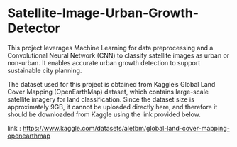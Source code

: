 # Satellite-Image-Urban-Growth-Detector
This project leverages Machine Learning for data preprocessing and a Convolutional Neural Network (CNN) to classify satellite images as urban or non-urban. It enables accurate urban growth detection to support sustainable city planning.

The dataset used for this project is obtained from Kaggle’s Global Land Cover Mapping (OpenEarthMap) dataset, which contains large-scale satellite imagery for land classification. Since the dataset size is approximately 9GB, it cannot be uploaded directly here, and therefore it should be downloaded from Kaggle using the link provided below.

link : https://www.kaggle.com/datasets/aletbm/global-land-cover-mapping-openearthmap

